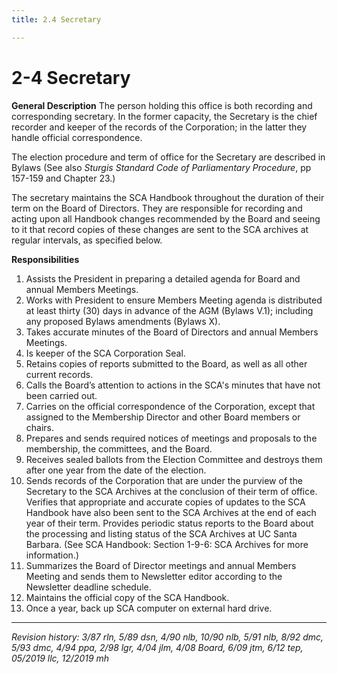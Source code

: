 ```yaml
---
title: 2.4 Secretary

---
```


# 2-4 Secretary

**General Description**
The person holding this office is both recording and corresponding secretary. In the former capacity, the Secretary is the chief recorder and keeper of the records of the Corporation; in the latter they handle official correspondence.

The election procedure and term of office for the Secretary are described in Bylaws (See also _Sturgis Standard Code of Parliamentary Procedure_, pp 157-159 and Chapter 23.)

The secretary maintains the SCA Handbook throughout the duration of their term on the Board of Directors. They are responsible for recording and acting upon all Handbook changes recommended by the Board and seeing to it that record copies of these changes are sent to the SCA archives at regular intervals, as specified below.

**Responsibilities**
1. Assists the President in preparing a detailed agenda for Board and annual Members Meetings.
2. Works with President to ensure Members Meeting agenda is distributed at least thirty (30) days in advance of the AGM (Bylaws V.1); including any proposed Bylaws amendments (Bylaws X).
3. Takes accurate minutes of the Board of Directors and annual Members Meetings.
4. Is keeper of the SCA Corporation Seal.
5. Retains copies of reports submitted to the Board, as well as all other current records.
6. Calls the Board’s attention to actions in the SCA's minutes that have not been carried out.
7. Carries on the official correspondence of the Corporation, except that assigned to the Membership Director and other Board members or chairs.
8. Prepares and sends required notices of meetings and proposals to the membership, the committees, and the Board.
9. Receives sealed ballots from the Election Committee and destroys them after one year from the date of the election.
10. Sends records of the Corporation that are under the purview of the Secretary to the SCA Archives at the conclusion of their term of office. Verifies that appropriate and accurate copies of updates to the SCA Handbook have also been sent to the SCA Archives at the end of each year of their term. Provides periodic status reports to the Board about the processing and listing status of the SCA Archives at UC Santa Barbara. (See SCA Handbook: Section 1-9-6: SCA Archives for more information.)
11. Summarizes the Board of Director meetings and annual Members Meeting and sends them to Newsletter editor according to the Newsletter deadline schedule.
12. Maintains the official copy of the SCA Handbook.
13. Once a year, back up SCA computer on external hard drive.

***

_Revision history: 3/87 rln, 5/89 dsn, 4/90 nlb, 10/90 nlb, 5/91 nlb, 8/92 dmc, 5/93 dmc, 4/94 ppa, 2/98 lgr,
4/04 jlm, 4/08 Board, 6/09 jtm, 6/12 tep, 05/2019 llc, 12/2019 mh_
